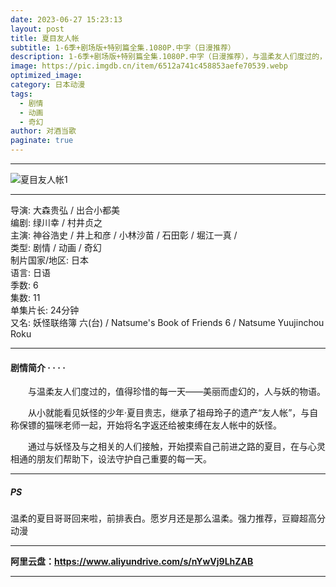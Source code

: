 ```yaml
---
date: 2023-06-27 15:23:13
layout: post
title: 夏目友人帐
subtitle: 1-6季+剧场版+特别篇全集.1080P.中字（日漫推荐）
description: 1-6季+剧场版+特别篇全集.1080P.中字（日漫推荐），与温柔友人们度过的，值得珍惜的每一天——美丽而虚幻的，人与妖的物语...
image: https://pic.imgdb.cn/item/6512a741c458853aefe70539.webp
optimized_image: 
category: 日本动漫
tags:
  - 剧情
  - 动画
  - 奇幻
author: 对酒当歌
paginate: true
---
```

---
![夏目友人帐1](https://pic.imgdb.cn/item/6512a74ec458853aefe7078b.webp)

---

导演: 大森贵弘 / 出合小都美  
编剧: 绿川幸 / 村井贞之  
主演: 神谷浩史 / 井上和彦 / 小林沙苗 / 石田彰 / 堀江一真 /  
类型: 剧情 / 动画 / 奇幻  
制片国家/地区: 日本  
语言: 日语  
季数: 6  
集数: 11  
单集片长: 24分钟  
又名: 妖怪联络簿 六(台) / Natsume's Book of Friends 6 / Natsume Yuujinchou Roku  

---

#### 剧情简介 · · · ·

　　与温柔友人们度过的，值得珍惜的每一天——美丽而虚幻的，人与妖的物语。

　　从小就能看见妖怪的少年·夏目贵志，继承了祖母玲子的遗产“友人帐”，与自称保镖的猫咪老师一起，开始将名字返还给被束缚在友人帐中的妖怪。

　　通过与妖怪及与之相关的人们接触，开始摸索自己前进之路的夏目，在与心灵相通的朋友们帮助下，设法守护自己重要的每一天。

---

##### PS

温柔的夏目哥哥回来啦，前排表白。愿岁月还是那么温柔。强力推荐，豆瓣超高分动漫

---

**阿里云盘：<https://www.aliyundrive.com/s/nYwVj9LhZAB>**

---
